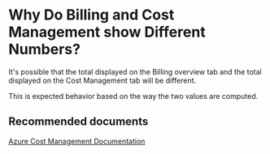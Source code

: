 <properties
	pageTitle="Why do Billing and Cost Management show different numbers?"
	description="different total numbers in the cost management interface"
	service="microsoft.costmanagement"
	resource="costmanagement"
	authors="justinwb"
	displayOrder="1"
	selfHelpType="resource"
	supportTopicIds=""
	resourceTags=""
	productPesIds=""
	cloudEnvironments="public"
/>

# Why Do Billing and Cost Management show Different Numbers?

It's possible that the total displayed on the Billing overview tab and the total displayed on the Cost Management tab will be different.

This is expected behavior based on the way the two values are computed.

## **Recommended documents**

[Azure Cost Management Documentation](https://docs.microsoft.com/azure/cost-management/)